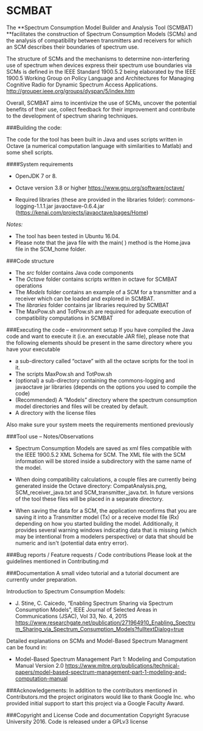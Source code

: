 # SCMBAT
The **Spectrum Consumption Model Builder and Analysis Tool (SCMBAT) **facilitates the construction of Spectrum Consumption Models (SCMs) and the analysis of compatibility between transmitters and receivers for which an SCM describes their boundaries of spectrum use. 

The structure of SCMs and the mechanisms to determine non-interfering use of spectrum when devices express their spectrum use boundaries via SCMs is defined in the IEEE Standard 1900.5.2 being elaborated by the IEEE 1900.5 Working Group on Policy Language and Architectures for Managing Cognitive Radio for Dynamic Spectrum Access Applications. http://grouper.ieee.org/groups/dyspan/5/index.htm

Overall, SCMBAT aims to incentivize the use of SCMs, uncover the potential benefits of their use, collect feedback for their improvement and contribute to the development of spectrum sharing techniques.

###Building the code: 

The code for the tool has been built in Java and uses scripts written in Octave (a numerical computation language with similarities to Matlab) and some shell scripts.


####System requirements 

- OpenJDK 7 or 8. 

- Octave version 3.8 or higher
https://www.gnu.org/software/octave/

- Required libraries  (these are provided in the libraries folder):
commons-logging-1.1.1.jar
javaoctave-0.6.4.jar  (https://kenai.com/projects/javaoctave/pages/Home)

*Notes:*
- The tool has been tested in Ubuntu 16.04.
- Please note that the java file with the main( ) method is the Home.java file in the SCM_home folder.

###Code structure
- The *src* folder contains Java code components 
- The *Octave* folder contains scripts written in octave for SCMBAT operations
- The *Models* folder contains an example of a SCM for a transmitter and a receiver which can be loaded and explored in SCMBAT.
- The *libraries* folder contains jar libraries required by SCMBAT
- The MaxPow.sh and TotPow.sh are required for adequate execution of compatibility computations in SCMBAT

###Executing the code – environment setup
If you have compiled the Java code and want to execute it (i.e. an executable JAR file), please note that the following elements should be present in the same directory where you have your executable

- a sub-directory called “octave” with all the octave scripts for the tool in it.
- The scripts MaxPow.sh and TotPow.sh
- (optional) a sub-directory containing the commons-logging and javaoctave jar libraries (depends on the options you used to compile the code)
- (Recommended) A “Models” directory where the spectrum consumption model directories and files will be created by default.
- A directory with the license files

Also make sure your system meets the requirements mentioned previously

###Tool use – Notes/Observations
- Spectrum Consumption Models are saved as xml files compatible with the IEEE 1900.5.2	XML Schema for SCM. The XML file with the SCM information will be stored inside a subdirectory with the same name of the model.

- When doing compatibility calculations, a couple files are currently being generated inside the Octave directory: CompatAnalysis.png, SCM_receiver_java.txt and SCM_transmitter_java.txt. 
In future versions of the tool these files will be placed in a separate directory.

- When saving the data for a SCM, the application reconfirms that you are saving it into a Transmitter model (Tx) or a receive model file (Rx) depending on how you started building the model. Additionally, it provides several warning windows indicating data that is missing (which may be intentional from a modelers perspective) or data that should be numeric and isn't (potential data entry error).

###Bug reports / Feature requests / Code contributions
Please look at the guidelines mentioned in Contributing.md


###Documentation
A small video tutorial and a tutorial document are currently under preparation.

Introduction to Spectrum Consumption Models:
- J. Stine, C. Caicedo, “Enabling Spectrum Sharing via Spectrum Consumption Models”, IEEE Journal of Selected Areas in Communications (JSAC), Vol 33, No. 4, 2015
https://www.researchgate.net/publication/271964910_Enabling_Spectrum_Sharing_via_Spectrum_Consumption_Models?fulltextDialog=true

Detailed explanations on SCMs and Model-Based Spectrum Managment can be found in:
- Model-Based Spectrum Management Part 1: Modeling and Computation Manual Version 2.0
https://www.mitre.org/publications/technical-papers/model-based-spectrum-management-part-1-modeling-and-computation-manual


###Acknowledgements:
In addition to the contributors mentioned in Contributors.md the project originators would like to thank Google Inc. who provided initial support to start this project via a Google Faculty Award.

###Copyright and License
Code and documentation Copyright Syracuse University 2016. Code is released under a GPLv3 license 